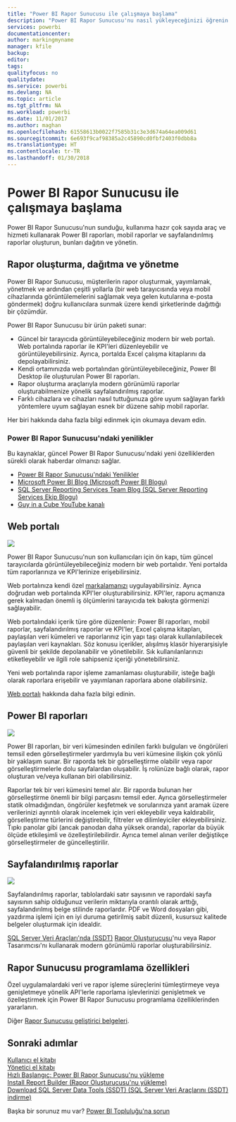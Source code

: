 ```yaml
---
title: "Power BI Rapor Sunucusu ile çalışmaya başlama"
description: "Power BI Rapor Sunucusu'nu nasıl yükleyeceğinizi öğrenin. "
services: powerbi
documentationcenter: 
author: markingmyname
manager: kfile
backup: 
editor: 
tags: 
qualityfocus: no
qualitydate: 
ms.service: powerbi
ms.devlang: NA
ms.topic: article
ms.tgt_pltfrm: NA
ms.workload: powerbi
ms.date: 11/01/2017
ms.author: maghan
ms.openlocfilehash: 61558613b0022f7585b31c3e3d674a64ea009d61
ms.sourcegitcommit: 6e693f9caf98385a2c45890cd0fbf2403f0dbb8a
ms.translationtype: HT
ms.contentlocale: tr-TR
ms.lasthandoff: 01/30/2018
---
```

# <a name="get-started-with-power-bi-report-server"></a>Power BI Rapor Sunucusu ile çalışmaya başlama
Power BI Rapor Sunucusu'nun sunduğu, kullanıma hazır çok sayıda araç ve hizmeti kullanarak Power BI raporları, mobil raporlar ve sayfalandırılmış raporlar oluşturun, bunları dağıtın ve yönetin.

## <a name="create-deploy-and-manage-reports"></a>Rapor oluşturma, dağıtma ve yönetme
Power BI Rapor Sunucusu, müşterilerin rapor oluşturmak, yayımlamak, yönetmek ve ardından çeşitli yollarla (bir web tarayıcısında veya mobil cihazlarında görüntülemelerini sağlamak veya gelen kutularına e-posta göndermek) doğru kullanıcılara sunmak üzere kendi şirketlerinde dağıttığı bir çözümdür.

Power BI Rapor Sunucusu bir ürün paketi sunar:

* Güncel bir tarayıcıda görüntüleyebileceğiniz modern bir web portalı. Web portalında raporlar ile KPI'leri düzenleyebilir ve görüntüleyebilirsiniz. Ayrıca, portalda Excel çalışma kitaplarını da depolayabilirsiniz.
* Kendi ortamınızda web portalından görüntüleyebileceğiniz, Power BI Desktop ile oluşturulan Power BI raporları.
* Rapor oluşturma araçlarıyla modern görünümlü raporlar oluşturabilmenize yönelik sayfalandırılmış raporlar.
* Farklı cihazlara ve cihazları nasıl tuttuğunuza göre uyum sağlayan farklı yöntemlere uyum sağlayan esnek bir düzene sahip mobil raporlar.

Her biri hakkında daha fazla bilgi edinmek için okumaya devam edin.

### <a name="whats-new-in-power-bi-report-server"></a>Power BI Rapor Sunucusu'ndaki yenilikler
Bu kaynaklar, güncel Power BI Rapor Sunucusu'ndaki yeni özelliklerden sürekli olarak haberdar olmanızı sağlar.

* [Power BI Rapor Sunucusu'ndaki Yenilikler](whats-new.md)
* [Microsoft Power BI Blog (Microsoft Power BI Blogu)](https://powerbi.microsoft.com/blog/)
* [SQL Server Reporting Services Team Blog (SQL Server Reporting Services Ekip Blogu)](https://blogs.msdn.microsoft.com/sqlrsteamblog/)
* [Guy in a Cube YouTube kanalı](https://aka.ms/guyinacube)

## <a name="web-portal"></a>Web portalı
![](media/get-started/web-portal.png)

Power BI Rapor Sunucusu'nun son kullanıcıları için ön kapı, tüm güncel tarayıcılarda görüntüleyebileceğiniz modern bir web portalıdır. Yeni portalda tüm raporlarınıza ve KPI'lerinize erişebilirsiniz.

Web portalınıza kendi özel [markalamanızı](https://docs.microsoft.com/sql/reporting-services/branding-the-web-portal) uygulayabilirsiniz. Ayrıca doğrudan web portalında KPI'ler oluşturabilirsiniz. KPI'ler, raporu açmanıza gerek kalmadan önemli iş ölçümlerini tarayıcıda tek bakışta görmenizi sağlayabilir.

Web portalındaki içerik türe göre düzenlenir: Power BI raporları, mobil raporlar, sayfalandırılmış raporlar ve KPI'ler, Excel çalışma kitapları, paylaşılan veri kümeleri ve raporlarınız için yapı taşı olarak kullanılabilecek paylaşılan veri kaynakları. Söz konusu içerikler, alışılmış klasör hiyerarşisiyle güvenli bir şekilde depolanabilir ve yönetilebilir. Sık kullanılanlarınızı etiketleyebilir ve ilgili role sahipseniz içeriği yönetebilirsiniz.

Yeni web portalında rapor işleme zamanlaması oluşturabilir, isteğe bağlı olarak raporlara erişebilir ve yayımlanan raporlara abone olabilirsiniz.

[Web portalı](https://docs.microsoft.com/sql/reporting-services/web-portal-ssrs-native-mode) hakkında daha fazla bilgi edinin.

## <a name="power-bi-reports"></a>Power BI raporları
![](media/get-started/powerbi-reports.png)

Power BI raporları, bir veri kümesinden edinilen farklı bulguları ve öngörüleri temsil eden görselleştirmeler yardımıyla bu veri kümesine ilişkin çok yönlü bir yaklaşım sunar.  Bir raporda tek bir görselleştirme olabilir veya rapor görselleştirmelerle dolu sayfalardan oluşabilir. İş rolünüze bağlı olarak, rapor oluşturan ve/veya kullanan biri olabilirsiniz.

Raporlar tek bir veri kümesini temel alır. Bir raporda bulunan her görselleştirme önemli bir bilgi parçasını temsil eder. Ayrıca görselleştirmeler statik olmadığından, öngörüler keşfetmek ve sorularınıza yanıt aramak üzere verilerinizi ayrıntılı olarak incelemek için veri ekleyebilir veya kaldırabilir, görselleştirme türlerini değiştirebilir, filtreler ve dilimleyiciler ekleyebilirsiniz. Tıpkı panolar gibi (ancak panodan daha yüksek oranda), raporlar da büyük ölçüde etkileşimli ve özelleştirilebilirdir. Ayrıca temel alınan veriler değiştikçe görselleştirmeler de güncelleştirilir.

## <a name="paginated-reports"></a>Sayfalandırılmış raporlar
![](media/get-started/paginated-reports.png)

Sayfalandırılmış raporlar, tablolardaki satır sayısının ve rapordaki sayfa sayısının sahip olduğunuz verilerin miktarıyla orantılı olarak arttığı, sayfalandırılmış belge stilinde raporlardır. PDF ve Word dosyaları gibi, yazdırma işlemi için en iyi duruma getirilmiş sabit düzenli, kusursuz kalitede belgeler oluşturmak için idealdir.

[SQL Server Veri Araçları'nda (SSDT)](https://docs.microsoft.com/sql/reporting-services/tools/reporting-services-in-sql-server-data-tools-ssdt) [Rapor Oluşturucusu](https://docs.microsoft.com/sql/reporting-services/report-builder/report-builder-in-sql-server-2016)'nu veya Rapor Tasarımcısı'nı kullanarak modern görünümlü raporlar oluşturabilirsiniz.

## <a name="report-server-programming-features"></a>Rapor Sunucusu programlama özellikleri
Özel uygulamalardaki veri ve rapor işleme süreçlerini tümleştirmeye veya genişletmeye yönelik API'lerle raporlama işlevlerinizi genişletmek ve özelleştirmek için Power BI Rapor Sunucusu programlama özelliklerinden yararlanın.

Diğer [Rapor Sunucusu geliştirici belgeleri](https://docs.microsoft.com/sql/reporting-services/reporting-services-developer-documentation).

## <a name="next-steps"></a>Sonraki adımlar
[Kullanıcı el kitabı](user-handbook-overview.md)  
[Yönetici el kitabı](admin-handbook-overview.md)  
[Hızlı Başlangıç: Power BI Rapor Sunucusu'nu yükleme](quickstart-install-report-server.md)  
[Install Report Builder (Rapor Oluşturucusu'nu yükleme)](https://docs.microsoft.com/sql/reporting-services/install-windows/install-report-builder)  
[Download SQL Server Data Tools (SSDT) (SQL Server Veri Araçlarını (SSDT) indirme)](http://go.microsoft.com/fwlink/?LinkID=616714)

Başka bir sorunuz mu var? [Power BI Topluluğu'na sorun](https://community.powerbi.com/)

